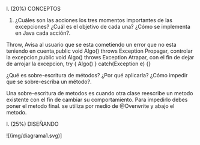 


I. (20%) CONCEPTOS

1. ¿Cuáles son las acciones los tres momentos importantes de las excepciones? ¿Cuál es el objetivo de cada una? ¿Cómo se implementa en Java cada acción?.

Throw, Avisa al usuario que se esta cometiendo un error que no esta teniendo en cuenta,public void Algo() throws Exception
Propagar, controlar la excepcion,public void Algo() throws Exception
Atrapar, con el fin de dejar de arrojar la excepcion, try { Algo() } catch(Exception e) {}

¿Qué es sobre-escritura de métodos? ¿Por qué aplicarla? ¿Cómo impedir que se sobre-escriba un método?.

Una sobre-escritura de metodos es cuando otra clase reescribe un metodo existente con el fin de cambiar su comportamiento. Para impedirlo debes poner el metodo final. se utiliza por medio de @Overwrite y abajo el metodo.

I. (25%) DISEÑANDO

![(img/diagrama1.svg)]
